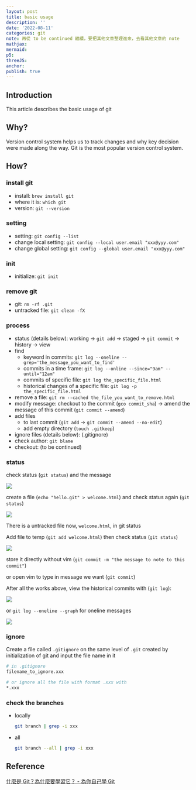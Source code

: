 ```yaml
---
layout: post
title: basic usage
description: ''
date: '2022-08-11'
categories: git
note: 再從 to be continued 繼續，要把其他文章整理進來，去看其他文章的 note
mathjax:
mermaid:
p5:
threeJS:
anchor:
publish: true
---
```


## Introduction

This article describes the basic usage of git

## Why?

Version control system helps us to track changes and why key decision were made along the way. Git is the most popular version control system.

## How?

### install git

* install: `brew install git`
* where it is: `which git`
* version: `git --version`

### setting

* setting: `git config --list`
* change local setting: `git config --local user.email "xxx@yyy.com"`
* change global setting: `git config --global user.email "xxx@yyy.com"`

### init

* initialize: `git init`

### remove git

* git: `rm -rf .git`
* untracked file: `git clean -fX`

### process

* status (details below): working -> `git add` -> staged -> `git commit` -> history -> view
* find
  * keyword in commits: `git log --oneline --grep='the_message_you_want_to_find'`
  * commits in a time frame: `git log --online --since="9am" --until="12am"`
  * commits of specific file: `git log the_specific_file.html`
  * historical changes of a specific file: `git log -p the_specific_file.html`
* remove a file: `git rm --cached the_file_you_want_to_remove.html`
* modify message: checkout to the commit (`gco commit_sha`) -> amend the message of this commit (`git commit --amend`)
* add files
  * to last commit (`git add` -> `git commit --amend --no-edit`)
  * add empty directory (`touch .gitkeep`)
* ignore files (details below): (.gitignore)
* check author: `git blame`
* checkout: (to be continued)

### status

check status (`git status`) and the message

<img class="w-3/4" src="/assets/img/1__Pv1briXOtMvI7tU6__knn3g.png">

create a file (`echo "hello.git" > welcome.html`) and check status again (`git status`)

<img class="w-3/4" src="/assets/img/1__7JZv6zcN9KPNz6Y3XdQM6w.png">

There is a untracked file now, `welcome.html`, in git status

Add file to temp (`git add welcome.html`) then check status (`git status`)

<img class="w-3/4" src="/assets/img/1__5fKmVmoT6k30KoRtrfd69w.png">

store it directly without vim (`git commit -m "the message to note to this commit"`)

or open vim to type in message we want (`git commit`)

After all the works above, view the historical commits with (`git log`):

<img class="w-3/4" src="/assets/img/1__xM9A96o__hrRKduVcs1vPCA.png">

or `git log --oneline --graph` for oneline messages

<img class="w-3/4" src="/assets/img/1__HP4y4QxFD2OVofPPrZgcAA.png">

### ignore

Create a file called `.gitignore` on the same level of `.git` created by initialization of git and input the file name in it

```bash
# in .gitignore
filename_to_ignore.xxx

# or ignore all the file with format .xxx with
*.xxx
```

### check the branches

* locally
  ```bash
  git branch | grep -i xxx
  ```
* all
  ```bash
  git branch --all | grep -i xxx
  ```

## Reference

[什麼是 Git？為什麼要學習它？ - 為你自己學 Git](https://gitbook.tw/chapters/introduction/what-is-git.html)
